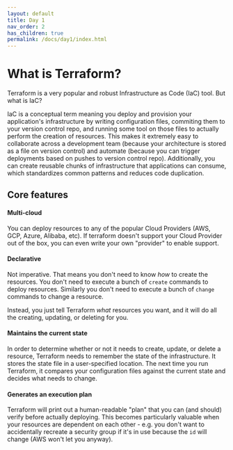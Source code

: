 ```yaml
---
layout: default
title: Day 1
nav_order: 2
has_children: true
permalink: /docs/day1/index.html
---
```


# What is Terraform?

Terraform is a very popular and robust Infrastructure as Code (IaC) tool. But what is IaC? 

IaC is a conceptual term meaning you deploy and provision your application's infrastructure by writing configuration files, commiting them to your version control repo, and running some tool on those files to actually perform the creation of resources. This makes it extremely easy to collaborate across a development team (because your architecture is stored as a file on version control) and automate (because you can trigger deployments based on pushes to version control repo). Additionally, you can create reusable chunks of infrastructure that applications can consume, which standardizes common patterns and reduces code duplication.

## Core features

#### Multi-cloud

You can deploy resources to any of the popular Cloud Providers (AWS, GCP, Azure, Alibaba, etc). If terraform doesn't support your Cloud Provider out of the box, you can even write your own "provider" to enable support.

#### Declarative

Not imperative. That means you don't need to know _how_ to create the resources. You don't need to execute a bunch of `create` commands to deploy resources. Similarly you don't need to execute a bunch of `change` commands to change a resource.

Instead, you just tell Terraform _what_ resources you want, and it will do all the creating, updating, or deleting for you.

#### Maintains the current state

In order to determine whether or not it needs to create, update, or delete a resource, Terraform needs to remember the state of the infrastructure. It stores the state file in a user-specified location. The next time you run Terraform, it compares your configuration files against the current state and decides what needs to change.

#### Generates an execution plan

Terraform will print out a human-readable "plan" that you can (and should) verify before actually deploying. This becomes particularly valuable when your resources are dependent on each other - e.g. you don't want to accidentally recreate a security group if it's in use because the `id` will change (AWS won't let you anyway).